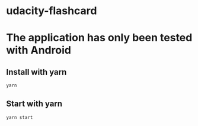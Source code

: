 # udacity-flashcard
  
# **The application has only been tested with Android**

## Install with yarn
```bash
yarn
```
  
## Start with yarn
```bash
yarn start
```

